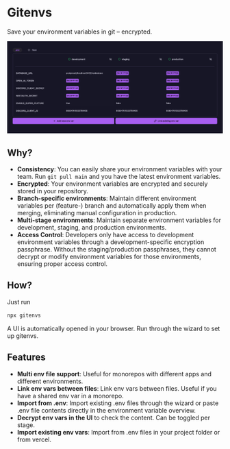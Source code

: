 # Gitenvs

Save your environment variables in git – encrypted.

![App screenshot](docs/images/app.jpg)

## Why?

- **Consistency**: You can easily share your environment variables with your team. Run `git pull main` and you have the latest environment variables.
- **Encrypted**: Your environment variables are encrypted and securely stored in your repository.
- **Branch-specific environments**: Maintain different environment variables per (feature-) branch and automatically apply them when merging, eliminating manual configuration in production.
- **Multi-stage environments**: Maintain separate environment variables for development, staging, and production environments.
- **Access Control**: Developers only have access to development environment variables through a development-specific encryption passphrase. Without the staging/production passphrases, they cannot decrypt or modify environment variables for those environments, ensuring proper access control.

## How?

Just run

```bash
npx gitenvs
```

A UI is automatically opened in your browser. Run through the wizard to set up gitenvs.

## Features

- **Multi env file support**: Useful for monorepos with different apps and different environments.
- **Link env vars between files**: Link env vars between files. Useful if you have a shared env var in a monorepo.
- **Import from .env**: Import existing .env files through the wizard or paste .env file contents directly in the environment variable overview.
- **Decrypt env vars in the UI** to check the content. Can be toggled per stage.
- **Import existing env vars**: Import from .env files in your project folder or from vercel.
